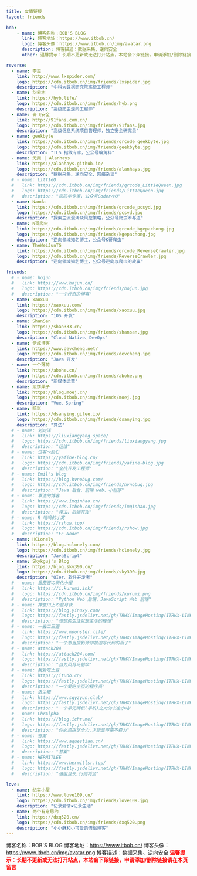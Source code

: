 ```yaml
---
title: 友情链接
layout: friends

bob:
    - name: 博客名称：BOB'S BLOG
      link: 博客地址：https://www.itbob.cn/
      logo: 博客头像：https://www.itbob.cn/img/avatar.png
      description: 博客描述：数据采集、逆向安全
      other: 温馨提示：长期不更新或无法打开站点，本站会下架链接，申请添加/删除链接请在本页留言

reverse:
  - name: 李玺
    link: http://www.lxspider.com/
    logo: https://cdn.itbob.cn/img/friends/lxspider.jpg
    description: "中科大数据研究院高级工程师"
  - name: 华云彬
    link: https://hyb.life/
    logo: https://cdn.itbob.cn/img/friends/hyb.png
    description: "高级爬虫逆向工程师"
  - name: 奋飞安全
    link: http://91fans.com.cn/
    logo: https://cdn.itbob.cn/img/friends/91fans.jpg
    description: "高级信息系统项目管理师，独立安全研究员"
  - name: geekbyte
    link: https://cdn.itbob.cn/img/friends/qrcode_geekbyte.jpg
    logo: https://cdn.itbob.cn/img/friends/geekbyte.jpg
    description: "TLS 指纹专家，公众号编角料"
  - name: 无颜 | Alanhays
    link: https://alanhays.github.io/
    logo: https://cdn.itbob.cn/img/friends/alanhays.jpg
    description: "数据采集、逆向安全、网络杂谈"
  # - name: Litt1eQ
  #   link: https://cdn.itbob.cn/img/friends/qrcode_Litt1eQueen.jpg
  #   logo: https://cdn.itbob.cn/img/friends/Litt1eQueen.jpg
  #   description: "密码学专家，公众号Coder小Q"
  - name: Nanda
    link: https://cdn.itbob.cn/img/friends/qrcode_pcsyd.jpg
    logo: https://cdn.itbob.cn/img/friends/pcsyd.jpg
    description: "探索主流混淆及风控策略，公众号爬虫术与道"
  - name: K哥爬虫
    link: https://cdn.itbob.cn/img/friends/qrcode_kgepachong.jpg
    logo: https://cdn.itbob.cn/img/friends/kgepachong.jpg
    description: "逆向领域知名博主，公众号K哥爬虫"
  - name: TheWeiJunTG
    link: https://cdn.itbob.cn/img/friends/qrcode_ReverseCrawler.jpg
    logo: https://cdn.itbob.cn/img/friends/ReverseCrawler.jpg
    description: "逆向领域知名博主，公众号逆向与爬虫的故事"

friends:
  # - name: hojun
  #   link: https://www.hojun.cn/
  #   logo: https://cdn.itbob.cn/img/friends/hojun.jpg
  #   description: "一个好奇的博客"
  - name: xaoxuu
    link: https://xaoxuu.com/
    logo: https://cdn.itbob.cn/img/friends/xaoxuu.jpg
    description: "iOS 开发"
  - name: ShanSan
    link: https://shan333.cn/
    logo: https://cdn.itbob.cn/img/friends/shansan.jpg
    description: "Cloud Native、DevOps"
  - name: 伊成博客
    link: https://www.devcheng.net/
    logo: https://cdn.itbob.cn/img/friends/devcheng.jpg
    description: "Java 开发"
  - name: 一个薄荷
    link: https://abohe.cn/
    logo: https://cdn.itbob.cn/img/friends/abohe.png
    description: "新媒体运营"
  - name: 煎饼果子
    link: https://blog.moej.cn/
    logo: https://cdn.itbob.cn/img/friends/moej.jpg
    description: "Vue、Spring"
  - name: 暗影
    link: https://dsanying.gitee.io/
    logo: https://cdn.itbob.cn/img/friends/dsanying.jpg
    description: "算法"
  # - name: 刘向洋
  #   link: https://liuxiangyang.space/
  #   logo: https://cdn.itbob.cn/img/friends/liuxiangyang.jpg
  #   description: "运维"
  # - name: 过客～励む
  #   link: https://yafine-blog.cn/
  #   logo: https://cdn.itbob.cn/img/friends/yafine-blog.jpg
  #   description: "全栈开发工程师"
  # - name: Emil's blog
  #   link: https://blog.hvnobug.com/
  #   logo: https://cdn.itbob.cn/img/friends/hvnobug.jpg
  #   description: "Java 后台、前端 web、小程序"
  # - name: 覃浩的博客
  #   link: https://www.imqinhao.cn/
  #   logo: https://cdn.itbob.cn/img/friends/imqinhao.jpg
  #   description: "爬虫、后端开发"
  # - name: R 喵呜的小窝
  #   link: https://rshow.top/
  #   logo: https://cdn.itbob.cn/img/friends/rshow.jpg
  #   description: "FE Node"
  - name: HCLonely
    link: https://blog.hclonely.com/
    logo: https://cdn.itbob.cn/img/friends/hclonely.jpg
    description: "JavaScript"
  - name: Skykguj's Blog
    link: https://blog.sky390.cn/
    logo: https://cdn.itbob.cn/img/friends/sky390.jpg
    description: "OIer、软件开发者"
  # - name: 番茄酱の萌化小屋
  #   link: https://i.kurumi.ink/
  #   logo: https://cdn.itbob.cn/img/friends/kurumi.png
  #   description: "Python Web 后端、JavaScript Web 前端"
  # - name: 神奈川上の星月夜
  #   link: https://blog.yinuxy.com/
  #   logo: https://fastly.jsdelivr.net/gh/TRHX/ImageHosting/ITRHX-LINKS/yinuxy.jpg
  #   description: "理想的生活就是生活的理想"
  # - name: 一去二三遥
  #   link: https://www.moonster.life/
  #   logo: https://fastly.jsdelivr.net/gh/TRHX/ImageHosting/ITRHX-LINKS/moonster.jpg
  #   description: "一个想当摄影师却被迫写代码的厨子"
  # - name: attack204
  #   link: https://attack204.com/
  #   logo: https://fastly.jsdelivr.net/gh/TRHX/ImageHosting/ITRHX-LINKS/attack204.jpg
  #   description: "自为风月马前卒"
  # - name: 我爱吃土豆
  #   link: https://itudo.cn/
  #   logo: https://fastly.jsdelivr.net/gh/TRHX/ImageHosting/ITRHX-LINKS/wangzhijuno.png
  #   description: "一个爱吃土豆的程序员"
  # - name: 洛尘曦
  #   link: https://www.sgyzyun.club/
  #   logo: https://fastly.jsdelivr.net/gh/TRHX/ImageHosting/ITRHX-LINKS/sgyzyun.jpg
  #   description: "一个手无缚机(手机)之力的书生小站"
  # - name: ChrAlpha
  #   link: https://blog.ichr.me/
  #   logo: https://fastly.jsdelivr.net/gh/TRHX/ImageHosting/ITRHX-LINKS/chralpha.jpg
  #   description: "你必须拼尽全力,才能显得毫不费力"
  # - name: 答案
  #   link: https://www.aquestian.cn/
  #   logo: https://fastly.jsdelivr.net/gh/TRHX/ImageHosting/ITRHX-LINKS/aquestian.gif
  #   description: "答案"
  # - name: HERMITLEE
  #   link: https://www.hermitlsr.top/
  #   logo: https://fastly.jsdelivr.net/gh/TRHX/ImageHosting/ITRHX-LINKS/hermitlsr.jpg
  #   description: "道阻且长,行则将至"

love:
  - name: 纪实小屋
    link: https://www.love109.cn/
    logo: https://cdn.itbob.cn/img/friends/love109.jpg
    description: "记录爱情❤️记录生活"
  - name: 两个有意思的
    link: https://dxq520.cn/
    logo: https://cdn.itbob.cn/img/friends/dxq520.png
    description: "小小酥和小可爱的情侣博客"
---
```


博客名称：BOB'S BLOG
博客地址：https://www.itbob.cn/
博客头像：https://www.itbob.cn/img/avatar.png
博客描述：数据采集、逆向安全
<font color="red"><strong>温馨提示：长期不更新或无法打开站点，本站会下架链接，申请添加/删除链接请在本页留言</strong></font>



